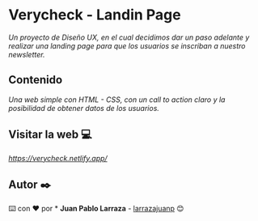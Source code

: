 # Verycheck - Landin Page

_Un proyecto de Diseño UX, en el cual decidimos dar un paso adelante y realizar una landing page para que los usuarios se inscriban a nuestro newsletter._

## Contenido

_Una web simple con HTML - CSS, con un call to action claro y la posibilidad de obtener datos de los usuarios._

## Visitar la web 💻

_https://verycheck.netlify.app/_


## Autor ✒️

⌨️ con ❤️ por * **Juan Pablo Larraza** - [larrazajuanp](https://github.com/larrazajuanp) 😊